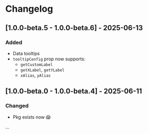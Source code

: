 # Changelog

## [1.0.0-beta.5 - 1.0.0-beta.6] - 2025-06-13
### Added
- Data tooltips
- `tooltipConfig` prop now supports:
  - `getCustomLabel`
  - `getXLabel`, `getYLabel`
  - `xAlias`, `yAlias`

## [1.0.0-beta.0 - 1.0.0-beta.4] - 2025-06-11
### Changed
- Pkg exists now 😱

...
